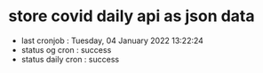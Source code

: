 # store covid daily api as json data

- last cronjob : Tuesday, 04 January 2022 13:22:24
- status og cron : success
- status daily cron : success
      
      